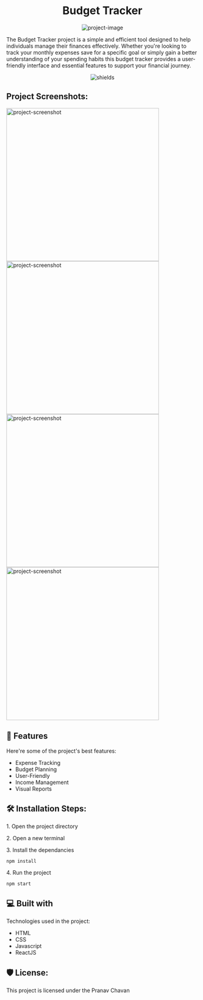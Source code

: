 <h1 align="center" id="title">Budget Tracker</h1>

<p align="center"><img src="https://socialify.git.ci/pc3961/Budget-Tracker-Web-App/image?font=Inter&amp;language=1&amp;logo=https%3A%2F%2Fstatic-00.iconduck.com%2Fassets.00%2Freact-icon-512x456-liq40yrp.png&amp;name=1&amp;owner=1&amp;pattern=Solid&amp;stargazers=1&amp;theme=Dark" alt="project-image"></p>

<p id="description">The Budget Tracker project is a simple and efficient tool designed to help individuals manage their finances effectively. Whether you're looking to track your monthly expenses save for a specific goal or simply gain a better understanding of your spending habits this budget tracker provides a user-friendly interface and essential features to support your financial journey.</p>

<p align="center"><img src="https://img.shields.io/badge/build-finished-green" alt="shields"></p>

<h2>Project Screenshots:</h2>

<img src="https://github.com/pc3961/Budget-Tracker-Web-App/blob/main/Screenshots/1.JPG" alt="project-screenshot" width="400" height="400/">

<img src="https://github.com/pc3961/Budget-Tracker-Web-App/blob/main/Screenshots/2.JPG" alt="project-screenshot" width="400" height="400/">

<img src="https://github.com/pc3961/Budget-Tracker-Web-App/blob/main/Screenshots/3.JPG" alt="project-screenshot" width="400" height="400/">

<img src="https://github.com/pc3961/Budget-Tracker-Web-App/blob/main/Screenshots/4.JPG" alt="project-screenshot" width="400" height="400/">

  
  
<h2>🧐 Features</h2>

Here're some of the project's best features:

*   Expense Tracking
*   Budget Planning
*   User-Friendly
*   Income Management
*   Visual Reports

<h2>🛠️ Installation Steps:</h2>

<p>1. Open the project directory</p>

<p>2. Open a new terminal</p>

<p>3. Install the dependancies</p>

```
npm install
```

<p>4. Run the project</p>

```
npm start
```

  
  
<h2>💻 Built with</h2>

Technologies used in the project:

*   HTML
*   CSS
*   Javascript
*   ReactJS

<h2>🛡️ License:</h2>

This project is licensed under the Pranav Chavan
